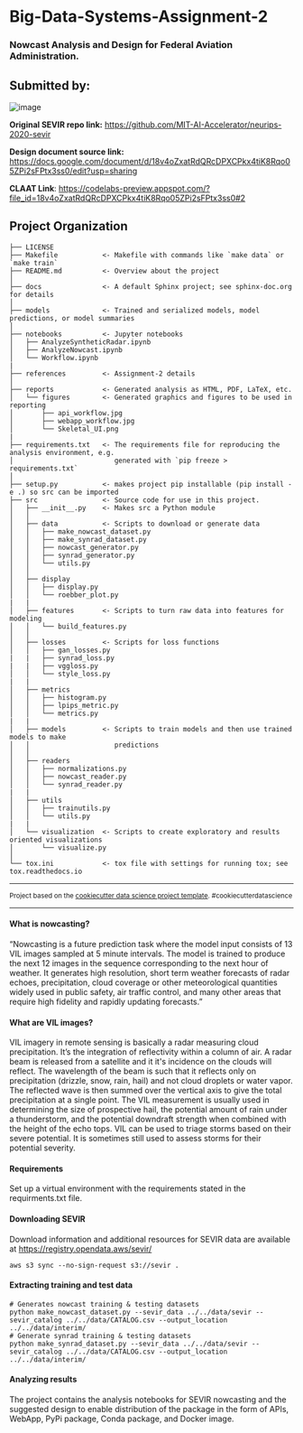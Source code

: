 Big-Data-Systems-Assignment-2
==============================
### Nowcast Analysis and Design for Federal Aviation Administration.

## Submitted by:

![image](https://user-images.githubusercontent.com/37017771/153502035-dde7b1ec-5020-4505-954a-2e67528366e7.png)

**Original SEVIR repo link:** https://github.com/MIT-AI-Accelerator/neurips-2020-sevir

**Design document source link:** https://docs.google.com/document/d/18v4oZxatRdQRcDPXCPkx4tiK8Rqo05ZPi2sFPtx3ss0/edit?usp=sharing

**CLAAT Link**: https://codelabs-preview.appspot.com/?file_id=18v4oZxatRdQRcDPXCPkx4tiK8Rqo05ZPi2sFPtx3ss0#2

Project Organization
------------

    ├── LICENSE
    ├── Makefile           <- Makefile with commands like `make data` or `make train`
    ├── README.md          <- Overview about the project
    │
    ├── docs               <- A default Sphinx project; see sphinx-doc.org for details
    │
    ├── models             <- Trained and serialized models, model predictions, or model summaries
    │
    ├── notebooks          <- Jupyter notebooks
    │   ├── AnalyzeSyntheticRadar.ipynb
    │   ├── AnalyzeNowcast.ipynb
    │   └── Workflow.ipynb
    |
    ├── references         <- Assignment-2 details
    │
    ├── reports            <- Generated analysis as HTML, PDF, LaTeX, etc.
    │   └── figures        <- Generated graphics and figures to be used in reporting
    │       ├── api_workflow.jpg
    │       ├── webapp_workflow.jpg
    │       └── Skeletal_UI.png
    |
    ├── requirements.txt   <- The requirements file for reproducing the analysis environment, e.g.
    │                         generated with `pip freeze > requirements.txt`
    │
    ├── setup.py           <- makes project pip installable (pip install -e .) so src can be imported
    ├── src                <- Source code for use in this project.
    │   ├── __init__.py    <- Makes src a Python module
    │   │
    │   ├── data           <- Scripts to download or generate data
    │   │   ├── make_nowcast_dataset.py
    │   │   ├── make_synrad_dataset.py
    │   │   ├── nowcast_generator.py
    │   │   ├── synrad_generator.py
    │   │   └── utils.py
    │   │
    │   ├── display         
    │   │   ├── display.py
    │   │   └── roebber_plot.py
    |   |
    │   ├── features       <- Scripts to turn raw data into features for modeling
    │   │   └── build_features.py
    │   │
    │   ├── losses         <- Scripts for loss functions
    │   │   ├── gan_losses.py
    |   |   ├── synrad_loss.py
    |   |   ├── vggloss.py
    │   │   └── style_loss.py
    |   |
    │   ├── metrics         
    │   │   ├── histogram.py
    │   │   ├── lpips_metric.py
    │   │   └── metrics.py
    |   |
    │   ├── models         <- Scripts to train models and then use trained models to make
    │   │                     predictions
    │   │
    │   ├── readers         
    │   │   ├── normalizations.py
    │   │   ├── nowcast_reader.py
    │   │   └── synrad_reader.py
    |   |
    │   ├── utils         
    │   │   ├── trainutils.py
    │   │   └── utils.py
    |   |
    │   └── visualization  <- Scripts to create exploratory and results oriented visualizations
    │       └── visualize.py
    │
    └── tox.ini            <- tox file with settings for running tox; see tox.readthedocs.io


--------

<p><small>Project based on the <a target="_blank" href="https://drivendata.github.io/cookiecutter-data-science/">cookiecutter data science project template</a>. #cookiecutterdatascience</small></p>

--------
#### What is nowcasting?
“Nowcasting is a future prediction task where the model input consists of 13 VIL images sampled at 5 minute intervals. The model is trained to produce the next 12 images in the sequence corresponding to the next hour of weather. It generates high resolution, short term weather forecasts of radar echoes, precipitation, cloud coverage or other meteorological quantities widely used in public safety, air traffic control, and many other areas that require high fidelity and rapidly updating forecasts.”
 
#### What are VIL images? 
VIL imagery in remote sensing is basically a radar measuring cloud precipitation. It’s the integration of reflectivity within a column of air. A radar beam is released from a satellite and it it's incidence on the clouds will reflect. The wavelength of the beam is such that it reflects only on precipitation (drizzle, snow, rain, hail) and not cloud droplets or water vapor. The reflected wave is then summed over the vertical axis to give the total precipitation at a single point. The VIL measurement is usually used in determining the size of prospective hail, the potential amount of rain under a thunderstorm, and the potential downdraft strength when combined with the height of the echo tops. VIL can be used to triage storms based on their severe potential. It is sometimes still used to assess storms for their potential severity.

#### Requirements
Set up a virtual environment with the requirements stated in the requirments.txt file.

#### Downloading SEVIR
Download information and additional resources for SEVIR data are available at https://registry.opendata.aws/sevir/
```
aws s3 sync --no-sign-request s3://sevir .
```
#### Extracting training and test data
```cd src/data
# Generates nowcast training & testing datasets
python make_nowcast_dataset.py --sevir_data ../../data/sevir --sevir_catalog ../../data/CATALOG.csv --output_location ../../data/interim/
# Generate synrad training & testing datasets
python make_synrad_dataset.py --sevir_data ../../data/sevir --sevir_catalog ../../data/CATALOG.csv --output_location ../../data/interim/
```
#### Analyzing results
The project contains the analysis notebooks for SEVIR nowcasting and the suggested design to enable distribution of the package in the form of APIs, WebApp, PyPi package, Conda package, and Docker image. 

